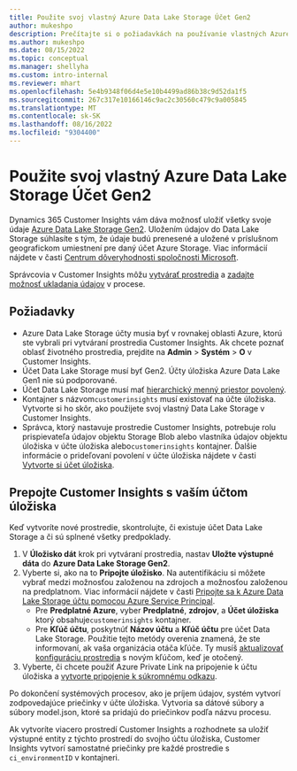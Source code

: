 ```yaml
---
title: Použite svoj vlastný Azure Data Lake Storage Účet Gen2
author: mukeshpo
description: Prečítajte si o požiadavkách na používanie vlastných Azure Data Lake Storage účet na ukladanie údajov Customer Insights.
ms.author: mukeshpo
ms.date: 08/15/2022
ms.topic: conceptual
ms.manager: shellyha
ms.custom: intro-internal
ms.reviewer: mhart
ms.openlocfilehash: 5e4b9348f06d4e5e10b4499ad86b38c9d52da1f5
ms.sourcegitcommit: 267c317e10166146c9ac2c30560c479c9a005845
ms.translationtype: MT
ms.contentlocale: sk-SK
ms.lasthandoff: 08/16/2022
ms.locfileid: "9304400"
---
```

# <a name="use-your-own-azure-data-lake-storage-gen2-account"></a>Použite svoj vlastný Azure Data Lake Storage Účet Gen2

Dynamics 365 Customer Insights vám dáva možnosť uložiť všetky svoje údaje [Azure Data Lake Storage Gen2](/azure/storage/blobs/data-lake-storage-introduction). Uložením údajov do Data Lake Storage súhlasíte s tým, že údaje budú prenesené a uložené v príslušnom geografickom umiestnení pre daný účet Azure Storage. Viac informácií nájdete v časti [Centrum dôveryhodnosti spoločnosti Microsoft](https://www.microsoft.com/trust-center).

Správcovia v Customer Insights môžu [vytvárať prostredia](create-environment.md) a [zadajte možnosť ukladania údajov](create-environment.md#step-2-configure-data-storage) v procese.

## <a name="prerequisites"></a>Požiadavky

- Azure Data Lake Storage účty musia byť v rovnakej oblasti Azure, ktorú ste vybrali pri vytváraní prostredia Customer Insights. Ak chcete poznať oblasť životného prostredia, prejdite na **Admin** > **Systém** > **O** v Customer Insights.
- Účet Data Lake Storage musí byť Gen2. Účty úložiska Azure Data Lake Gen1 nie sú podporované.
- Účet Data Lake Storage musí mať [hierarchický menný priestor povolený](/azure/storage/blobs/data-lake-storage-namespace).
- Kontajner s názvom`customerinsights` musí existovať na účte úložiska. Vytvorte si ho skôr, ako použijete svoj vlastný Data Lake Storage v Customer Insights.
- Správca, ktorý nastavuje prostredie Customer Insights, potrebuje rolu prispievateľa údajov objektu Storage Blob alebo vlastníka údajov objektu úložiska v účte úložiska alebo`customerinsights` kontajner. Ďalšie informácie o prideľovaní povolení v účte úložiska nájdete v časti [Vytvorte si účet úložiska](/azure/storage/common/storage-account-create?toc=%2Fazure%2Fstorage%2Fblobs%2Ftoc.json&tabs=azure-portal).

## <a name="connect-customer-insights-with-your-storage-account"></a>Prepojte Customer Insights s vaším účtom úložiska

Keď vytvoríte nové prostredie, skontrolujte, či existuje účet Data Lake Storage a či sú splnené všetky predpoklady.

1. V **Úložisko dát** krok pri vytváraní prostredia, nastav **Uložte výstupné dáta** do **Azure Data Lake Storage Gen2**.
1. Vyberte si, ako na to **Pripojte úložisko**. Na autentifikáciu si môžete vybrať medzi možnosťou založenou na zdrojoch a možnosťou založenou na predplatnom. Viac informácií nájdete v časti [Pripojte sa k Azure Data Lake Storage účtu pomocou Azure Service Principal](connect-service-principal.md).
   - Pre **Predplatné Azure**, vyber **Predplatné**, **zdrojov**, a **Účet úložiska** ktorý obsahuje`customerinsights` kontajner.
   - Pre **Kľúč účtu**, poskytnúť **Názov účtu** a **Kľúč účtu** pre účet Data Lake Storage. Použitie tejto metódy overenia znamená, že ste informovaní, ak vaša organizácia otáča kľúče. Ty musíš [aktualizovať konfiguráciu prostredia](manage-environments.md#edit-an-existing-environment) s novým kľúčom, keď je otočený.
1. Vyberte, či chcete použiť Azure Private Link na pripojenie k účtu úložiska a [vytvorte pripojenie k súkromnému odkazu](security-overview.md#set-up-an-azure-private-link).

Po dokončení systémových procesov, ako je príjem údajov, systém vytvorí zodpovedajúce priečinky v účte úložiska. Vytvoria sa dátové súbory a súbory model.json, ktoré sa pridajú do priečinkov podľa názvu procesu.

Ak vytvoríte viacero prostredí Customer Insights a rozhodnete sa uložiť výstupné entity z týchto prostredí do svojho účtu úložiska, Customer Insights vytvorí samostatné priečinky pre každé prostredie s `ci_environmentID` v kontajneri.
